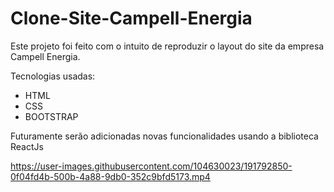 # Clone-Site-Campell-Energia

Este projeto foi feito com o intuito de reproduzir o layout do site da empresa Campell Energia.


Tecnologias usadas:
- HTML
- CSS 
- BOOTSTRAP

Futuramente serão adicionadas novas funcionalidades usando a biblioteca ReactJs


https://user-images.githubusercontent.com/104630023/191792850-0f04fd4b-500b-4a88-9db0-352c9bfd5173.mp4

